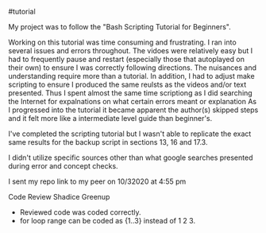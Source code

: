 #tutorial

My project was to follow the "Bash Scripting Tutorial for Beginners". 

Working on this tutorial was time consuming and frustrating. I ran into several issues and errors throughout.
The vidoes were relatively easy but I had to frequently pause and restart (especially those that autoplayed on their own)
to ensure I was correctly following directions. The nuisances and understanding require more than a tutorial. In addition,
I had to adjust make scripting to ensure I produced the same reulsts as the videos and/or text presented. Thus I spent
almost the same time scriptiong as I did searching the Internet for expalnations on what certain errors meant or explanation
As I progressed into the tutorial it became apparent the author(s) skipped steps and it felt more like a intermediate level
guide than beginner's. 

I've completed the scripting tutorial but I wasn't able to replicate the exact same results for the backup script in sections 13, 16 and 17.3.

I didn't utilize specific sources other than what google searches presented during error and concept checks.

I sent my repo link to my peer on 10/32020 at 4:55 pm

Code Review Shadice Greenup
- Reviewed code was coded correctly.
- for loop range can be coded as {1..3} instead of 1 2 3.

